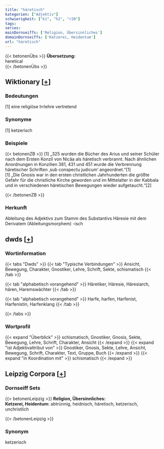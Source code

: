 ```yaml
---
title: "häretisch"
kategorien: ["Adjektiv"]
schwierigkeit: ["k1", "h2", "r20"]
tags:
series:
mainDornseiffs: ['Religion, Übersinnliches']
domainDornseiffs: ['Ketzerei, Heidentum']
url: "häretisch"
---
```


{{< betonenÜbs >}}
**Übersetzung:**  
heretical  
{{< /betonenÜbs >}}

## Wiktionary [[+](https://de.wiktionary.org/wiki/häretisch)]

### Bedeutungen
[1] eine religiöse Irrlehre vertretend  

### Synonyme
[1] ketzerisch  

### Beispiele
{{< betonenZB >}}
[1] „325 wurden die Bücher des Arius und seiner Schüler nach dem Ersten Konzil von Nicäa als häretisch verbrannt. Nach ähnlichen Anordnungen in Konzilien 381, 431 und 451 wurde die Verbrennung häretischer Schriften ‚sub conspectu judicum‘ angeordnet.“[1]  
[1] „Die Gnosis war in den ersten christlichen Jahrhunderten die größte Gefahr für die christliche Kirche geworden und im Mittelalter in der Kabbala und in verschiedenen häretischen Bewegungen wieder aufgetaucht.“[2]  

{{< /betonenZB >}}
### Herkunft
Ableitung des Adjektivs zum Stamm des Substantivs Häresie mit dem Derivatem (Ableitungsmorphem) -isch  



## dwds [[+](https://www.dwds.de/wb/häretisch)]

### Wortinformation
{{< tabs "Dwds" >}}
{{< tab "Typische Verbindungen" >}}
Ansicht, Bewegung, Charakter, Gnostiker, Lehre, Schrift, Sekte, schismatisch
{{< /tab >}}

{{< tab "alphabetisch vorangehend" >}}
Häretiker, Häresie, Häresiarch, hären, Haremswächter
{{< /tab >}}

{{< tab "alphabetisch vorangehend" >}}
Harfe, harfen, Harfenist, Harfenistin, Harfenklang
{{< /tab >}}

{{< /tabs >}}

### Wortprofil
{{< expand "Überblick" >}} schismatisch, Gnostiker, Gnosis, Sekte, Bewegung, Lehre, Schrift, Charakter, Ansicht {{< /expand >}}
{{< expand "ist Adjektivattribut von" >}} Gnostiker, Gnosis, Sekte, Lehre, Ansicht, Bewegung, Schrift, Charakter, Text, Gruppe, Buch {{< /expand >}}
{{< expand "in Koordination mit" >}} schismatisch {{< /expand >}}

## Leipzig Corpora [[+](https://corpora.uni-leipzig.de/en/res?word=häretisch&corpusId=deu_newscrawl-public_2018)]

### Dornseiff Sets
{{< betonenLeipzig >}}
**Religion, Übersinnliches:**  
**Ketzerei, Heidentum:** abtrünnig, heidnisch, häretisch, ketzerisch, unchristlich  

{{< /betonenLeipzig >}}

### Synonym
ketzerisch

